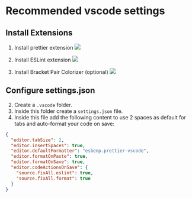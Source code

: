 # Recommended vscode settings

## Install Extensions

1. Install prettier extension
   ![](https://i.imgur.com/pGDuaJu.png)

2. Install ESLint extension
   ![](https://i.imgur.com/RmQ2c0X.png)

3. Install Bracket Pair Colorizer (optional)
   ![](https://i.imgur.com/wmT0fVI.png)

## Configure settings.json

2. Create a `.vscode` folder.
3. Inside this folder create a `settings.json` file.
4. Inside this file add the following content to use 2 spaces as default for tabs and auto-format your code on save:

```json
{
  "editor.tabSize": 2,
  "editor.insertSpaces": true,
  "editor.defaultFormatter": "esbenp.prettier-vscode",
  "editor.formatOnPaste": true,
  "editor.formatOnSave": true,
  "editor.codeActionsOnSave": {
    "source.fixAll.eslint": true,
    "source.fixAll.format": true
  }
}
```
